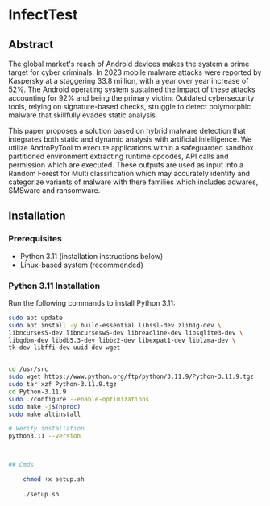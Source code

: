 # InfectTest

## Abstract
The global market's reach of Android devices makes the system a prime target for cyber criminals. In 2023 mobile malware attacks were reported by Kaspersky at a staggering 33.8 million, with a year over year increase of 52%. The Android operating system sustained the impact of these attacks accounting for 92% and being the primary victim. Outdated cybersecurity tools, relying on signature-based checks, struggle to detect polymorphic malware that skillfully evades static analysis.

This paper proposes a solution based on hybrid malware detection that integrates both static and dynamic analysis with artificial intelligence. We utilize AndroPyTool to execute applications within a safeguarded sandbox partitioned environment extracting runtime opcodes, API calls and permission which are executed. These outputs are used as input into a Random Forest for Multi classification which may accurately identify and categorize variants of malware with there families which includes adwares, SMSware and ransomware.

## Installation

### Prerequisites
- Python 3.11 (installation instructions below)
- Linux-based system (recommended)

### Python 3.11 Installation
Run the following commands to install Python 3.11:

```bash
sudo apt update
sudo apt install -y build-essential libssl-dev zlib1g-dev \
libncurses5-dev libncursesw5-dev libreadline-dev libsqlite3-dev \
libgdbm-dev libdb5.3-dev libbz2-dev libexpat1-dev liblzma-dev \
tk-dev libffi-dev uuid-dev wget


cd /usr/src
sudo wget https://www.python.org/ftp/python/3.11.9/Python-3.11.9.tgz
sudo tar xzf Python-3.11.9.tgz
cd Python-3.11.9
sudo ./configure --enable-optimizations
sudo make -j$(nproc)
sudo make altinstall

# Verify installation
python3.11 --version



## Cmds

    chmod +x setup.sh
    
    ./setup.sh
    

